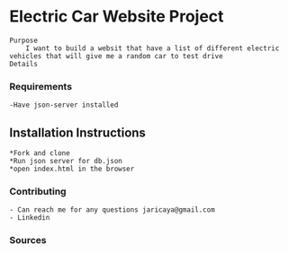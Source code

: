 # Electric Car Website Project 
    Purpose
        I want to build a websit that have a list of different electric vehicles that will give me a random car to test drive 
    Details
        

### Requirements
    -Have json-server installed

## Installation Instructions
    *Fork and clone
    *Run json server for db.json
    *open index.html in the browser

### Contributing
    - Can reach me for any questions jaricaya@gmail.com
    - Linkedin 

### Sources

